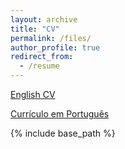 ```yaml
---
layout: archive
title: "CV"
permalink: /files/
author_profile: true
redirect_from:
  - /resume
---
```


[English CV](files/cv_morais_en.pdf)  

[Currículo em Português](cv_morais_pt.pdf)

{% include base_path %}
